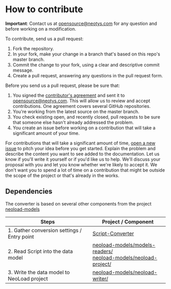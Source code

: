 # How to contribute

**Important**: Contact us at opensource@neotys.com for any question and before working on a modification.

To contribute, send us a pull request: 
1. Fork the repository.
2. In your fork, make your change in a branch that's based on this repo's master branch.
3. Commit the change to your fork, using a clear and descriptive commit message.
4. Create a pull request, answering any questions in the pull request form.

Before you send us a pull request, please be sure that:
1. You signed the [contributor's agreement](neotys-cla.pdf) and sent it to opensource@neotys.com. This will allow us to review and accept contributions. One agreement covers several GitHub repositories.
2. You're working from the latest source on the master branch.
3. You check existing open, and recently closed, pull requests to be sure that someone else hasn't already addressed the problem.
4. You create an issue before working on a contribution that will take a significant amount of your time.

For contributions that will take a significant amount of time, [open a new issue](https://github.com/Neotys-Labs/Script-Converter/issues/new) to pitch your idea before you get started. Explain the problem and describe the content you want to see added to the documentation. Let us know if you'll write it yourself or if you'd like us to help. We'll discuss your proposal with you and let you know whether we're likely to accept it. We don't want you to spend a lot of time on a contribution that might be outside the scope of the project or that's already in the works.

## Dependencies
The converter is based on several other components from the project [neoload-models](https://github.com/Neotys-Labs/neoload-models/)

| Steps | Project / Component |
|-------|---------------------|
| 1. Gather conversion settings / Entry point | [Script-Converter](https://github.com/Neotys-Labs/Script-Converter) |
| 2. Read Script into the data model | [neoload-models/models-readers/](https://github.com/Neotys-Labs/neoload-models/tree/master/models-readers) <br>[neoload-models/neoload-project/](https://github.com/Neotys-Labs/neoload-models/tree/master/neoload-project)
| 3. Write the data model to NeoLoad project | [neoload-models/neoload-writer/](https://github.com/Neotys-Labs/neoload-models/tree/master/neoload-writer)

